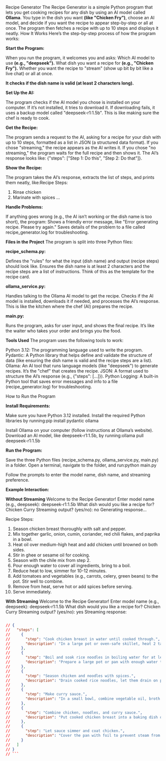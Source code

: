 Recipe Generator
The Recipe Generator is a simple Python program that lets you get cooking recipes for any dish by using an AI model called **Ollama**. You type in the dish you want **(like "Chicken Fry")**, choose an AI model, and decide if you want the recipe to appear step-by-step or all at once. The program then fetches a recipe with up to 10 steps and displays it neatly.
How It Works
Here’s the step-by-step process of how the program works:

**Start the Program:**

When you run the program, it welcomes you and asks:
Which AI model to use **(e.g., "deepseek").**
What dish you want a recipe for **(e.g., "Chicken Fry").**
Whether you want the recipe to "stream" (show up bit by bit like a live chat) or all at once.


**It checks if the dish name is valid (at least 2 characters long).**


**Set Up the AI:**

The program checks if the AI model you chose is installed on your computer.
If it’s not installed, it tries to download it. If downloading fails, it uses a backup model called "deepseek-r1:1.5b".
This is like making sure the chef is ready to cook.


**Get the Recipe:**

The program sends a request to the AI, asking for a recipe for your dish with up to 10 steps, formatted as a list in JSON (a structured data format).
If you chose "streaming," the recipe appears as the AI writes it.
If you chose "no streaming," the program waits for the full recipe and then shows it.
The AI’s response looks like: {"steps": ["Step 1: Do this", "Step 2: Do that"]}.


**Show the Recipe:**

The program takes the AI’s response, extracts the list of steps, and prints them neatly, like:Recipe Steps:
1. Rinse chicken
2. Marinate with spices
...




**Handle Problems:**

If anything goes wrong (e.g., the AI isn’t working or the dish name is too short), the program:
Shows a friendly error message, like "Error generating recipe. Please try again."
Saves details of the problem to a file called recipe_generator.log for troubleshooting.



**Files in the Project**
The program is split into three Python files:

**recipe_schema.py:**

Defines the "rules" for what the input (dish name) and output (recipe steps) should look like.
Ensures the dish name is at least 2 characters and the recipe steps are a list of instructions.
Think of this as the template for the recipe card.


**ollama_service.py:**

Handles talking to the Ollama AI model to get the recipe.
Checks if the AI model is installed, downloads it if needed, and processes the AI’s response.
This is like the kitchen where the chef (AI) prepares the recipe.


**main.py:**

Runs the program, asks for user input, and shows the final recipe.
It’s like the waiter who takes your order and brings you the food.



**Tools Used**
The program uses the following tools to work:

Python 3.12: The programming language used to write the program.
Pydantic: A Python library that helps define and validate the structure of data (like ensuring the dish name is valid and the recipe steps are a list).
Ollama: An AI tool that runs language models (like "deepseek") to generate recipes. It’s the "chef" that creates the recipe.
JSON: A format used to structure the AI’s response (e.g., {"steps": [...]}).
Python Logging: A built-in Python tool that saves error messages and info to a file (recipe_generator.log) for troubleshooting.

How to Run the Program

**Install Requirements:**

Make sure you have Python 3.12 installed.
Install the required Python libraries by running:pip install pydantic ollama


Install Ollama on your computer (follow instructions at Ollama’s website).
Download an AI model, like deepseek-r1:1.5b, by running:ollama pull deepseek-r1:1.5b




**Run the Program:**

Save the three Python files (recipe_schema.py, ollama_service.py, main.py) in a folder.
Open a terminal, navigate to the folder, and run:python main.py


Follow the prompts to enter the model name, dish name, and streaming preference.


**Example Interaction:**


**Without Streaming**
Welcome to the Recipe Generator!
Enter model name (e.g., deepseek): deepseek-r1:1.5b
What dish would you like a recipe for? Chicken Curry
Streaming output? (yes/no): no
Generating response...


Recipe Steps:
1. Season chicken breast thoroughly with salt and pepper.
2. Mix together garlic, onion, cumin, coriander, red chili flakes, and paprika in a bowl.
3. Heat oil over medium-high heat and add chicken until browned on both sides.
4. Stir in ghee or sesame oil for cooking.
5. Season with the chile mix from step 2.
6. Pour enough water to cover all ingredients, bring to a boil.
7. Reduce heat to low, simmer for 10-12 minutes.
8. Add tomatoes and vegetables (e.g., carrots, celery, green beans) to the pot. Stir well to combine.
9. Remove from heat, serve hot or add spices before serving.
10. Serve immediately.



**With Streaming**
Welcome to the Recipe Generator!
Enter model name (e.g., deepseek): deepseek-r1:1.5b
What dish would you like a recipe for? Chicken Curry
Streaming output? (yes/no): yes
Streaming response:

```json

// {
//   "steps": [
//     {
//       "step": "Cook chicken breast in water until cooked through.",
//       "description": "In a large pot or oven-safe skillet, heat 2 tablespoons of vegetable oil over medium-high heat. Cook chicken breast (about 1/4 pound) until fully cooked and browned on both sides."
//     },
//     {
//       "step": "Boil and soak rice noodles in boiling water for at least 30 minutes.",
//       "description": "Prepare a large pot or pan with enough water to cover the cooked rice noodles. Bring to a boil, then simmer for 30 minutes until tender-crisp."
//     },
//     {
//       "step": "Season chicken and noodles with spices.",
//       "description": "Drain cooked rice noodles, let them drain on paper towels under running water for at least 15 minutes to allow them to soak. Season both chicken breast and noodles with salt, pepper, garlic powder, cumin, paprika."
//     },
//     {
//       "step": "Make curry sauce.",
//       "description": "In a small bowl, combine vegetable oil, broth (or stock), 1 teaspoon garlic powder, 2 tablespoons ginger, 3 fennel seeds, 1 teaspoon paprika, and salt and pepper to taste. Simmer until thickened."
//     },
//     {
//       "step": "Combine chicken, noodles, and curry sauce.",
//       "description": "Put cooked chicken breast into a baking dish or directly into the pan. Place soaked rice noodles in the bottom of a large pot, cover with layers of chicken and noodles, then add the prepared curry sauce for coating."
//     },
//     {
//       "step": "Let sauce simmer and coat chicken.",
//       "description": "Cover the pan with foil to prevent steam from escaping. Let mixture cook until well coated on all sides; about 5-7 minutes."
//     }
//   ]
// }
// ```




